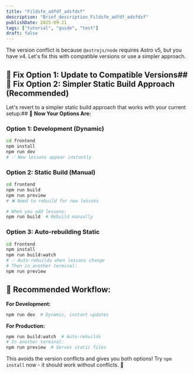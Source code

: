 ```yaml
---
title: "Fildsfe_adfdf_adsfdsf"
description: "Brief_description_Fildsfe_adfdf_adsfdsf"
publishDate: 2025-09-21
tags: ["tutorial", "guide", "test"]
draft: false
---
```

The version conflict is because `@astrojs/node` requires Astro v5, but you have v4. Let's fix this with compatible versions or use a simpler approach.

## 🔧 **Fix Option 1: Update to Compatible Versions**## 🚀 **Fix Option 2: Simpler Static Build Approach (Recommended)**

Let's revert to a simpler static build approach that works with your current setup:## 🎯 **Now Your Options Are:**

### **Option 1: Development (Dynamic)**
```bash
cd frontend
npm install
npm run dev
# ✅ New lessons appear instantly
```

### **Option 2: Static Build (Manual)**
```bash
cd frontend
npm run build
npm run preview
# ❌ Need to rebuild for new lessons

# When you add lessons:
npm run build  # Rebuild manually
```

### **Option 3: Auto-rebuilding Static**
```bash
cd frontend
npm install
npm run build:watch
# ✅ Auto-rebuilds when lessons change
# Then in another terminal:
npm run preview
```

## 🚀 **Recommended Workflow:**

**For Development:**
```bash
npm run dev  # Dynamic, instant updates
```

**For Production:**
```bash
npm run build:watch  # Auto-rebuilds 
# In another terminal:
npm run preview  # Serves static files
```

This avoids the version conflicts and gives you both options! Try `npm install` now - it should work without conflicts. 🎉